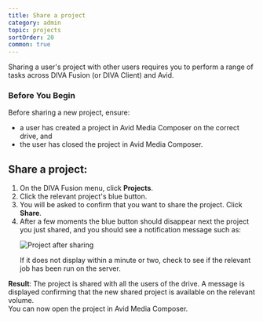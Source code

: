 ```yaml
---
title: Share a project
category: admin
topic: projects
sortOrder: 20
common: true
---
```


Sharing a user's project with other users requires you to perform a range of tasks across DIVA Fusion (or DIVA Client) and Avid.

### Before You Begin

Before sharing a new project, ensure:

  - a user has created a project in Avid Media Composer on the correct drive, and
  - the user has closed the project in Avid Media Composer.

## Share a project:

<ol>

  <li>On the DIVA Fusion menu, click <strong>Projects</strong>.</li>

  <li>Click the relevant project's blue <i class="fa fa-share-square-o"></i> button.</li>

  <li>You will be asked to confirm that you want to share the project. Click <strong>Share</strong>.</li>

  <li>
    After a few moments the blue <i class="fa fa-share-square-o"></i> button should disappear next the project you just shared, and you should see a notification message such as:
    <p><img src="/images/v2/fusion/projects-list-fusion-share-03.png" alt="Project after sharing"/></p>
    <p>If it does not display within a minute or two, check to see if the relevant job has been run on the server.</p>
</ol>

<p class="tip tip--result">
  <strong>Result</strong>:
  The project is shared with all the users of the drive. A message is displayed confirming that the new shared project is available on the relevant volume.<br/>
  You can now open the project in Avid Media Composer.
</p>
